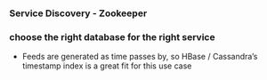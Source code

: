 


### Service Discovery - Zookeeper


### choose the right database for the right service
- Feeds are generated as time passes by, so HBase / Cassandra’s timestamp index is a great fit for this use case
